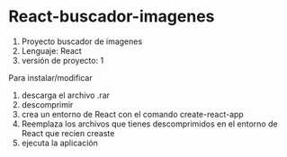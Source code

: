 # React-buscador-imagenes
1. Proyecto buscador de imagenes
2. Lenguaje: React
3. versión de proyecto: 1

Para instalar/modificar
1. descarga el archivo .rar
2. descomprimir
3. crea un entorno de React con el comando create-react-app
4. Reemplaza los archivos que tienes descomprimidos en el entorno de React que recien creaste
5. ejecuta la aplicación
